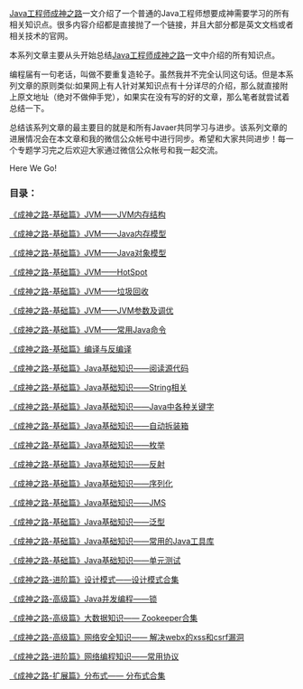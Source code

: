 [Java工程师成神之路][1]一文介绍了一个普通的Java工程师想要成神需要学习的所有相关知识点。很多内容介绍都是直接抛了一个链接，并且大部分都是英文文档或者相关技术的官网。

本系列文章主要从头开始总结[Java工程师成神之路][1]一文中介绍的所有知识点。

编程届有一句老话，叫做不要重复造轮子。虽然我并不完全认同这句话。但是本系列文章的原则类似:如果网上有人针对某知识点有十分详尽的介绍，那么就直接附上原文地址（绝对不做伸手党），如果实在没有写的好的文章，那么笔者就尝试着总结一下。

总结该系列文章的最主要目的就是和所有Javaer共同学习与进步。该系列文章的进展情况会在本文章和我的微信公众帐号中进行同步。希望和大家共同进步！每一个专题学习完之后欢迎大家通过微信公众帐号和我一起交流。

Here We Go!

### 目录：

[《成神之路-基础篇》JVM——JVM内存结构][2]

[《成神之路-基础篇》JVM——Java内存模型][3]

[《成神之路-基础篇》JVM——Java对象模型][4]

[《成神之路-基础篇》JVM——HotSpot][5]

[《成神之路-基础篇》JVM——垃圾回收][6]

[《成神之路-基础篇》JVM——JVM参数及调优][7]

[《成神之路-基础篇》JVM——常用Java命令][8]

[《成神之路-基础篇》编译与反编译][9]

[《成神之路-基础篇》Java基础知识——阅读源代码][10]

[《成神之路-基础篇》Java基础知识——String相关][11]

[《成神之路-基础篇》Java基础知识——Java中各种关键字][12]

[《成神之路-基础篇》Java基础知识——自动拆装箱][13]

[《成神之路-基础篇》Java基础知识——枚举][14]

[《成神之路-基础篇》Java基础知识——反射][15]

[《成神之路-基础篇》Java基础知识——序列化][16]

[《成神之路-基础篇》Java基础知识——JMS][17]

[《成神之路-基础篇》Java基础知识——泛型][18]

[《成神之路-基础篇》Java基础知识——常用的Java工具库][19]

[《成神之路-基础篇》Java基础知识——单元测试][20]

[《成神之路-进阶篇》设计模式——设计模式合集][21]

[《成神之路-高级篇》Java并发编程——锁][22]

[《成神之路-高级篇》大数据知识—— Zookeeper合集][23]

[《成神之路-高级篇》网络安全知识—— 解决webx的xss和csrf漏洞][24]

[《成神之路-进阶篇》网络编程知识——常用协议][25]

[《成神之路-扩展篇》分布式—— 分布式合集][26]

 [1]: http://www.hollischuang.com/archives/489
 [2]: http://www.hollischuang.com/archives/2374
 [3]: http://www.hollischuang.com/archives/1003
 [4]: http://www.hollischuang.com/archives/2814
 [5]: http://www.hollischuang.com/archives/2822
 [6]: http://www.hollischuang.com/archives/2376
 [7]: http://www.hollischuang.com/archives/2378
 [8]: http://www.hollischuang.com/archives/1034
 [9]: http://www.hollischuang.com/archives/2817
 [10]: http://www.hollischuang.com/archives/1007
 [11]: http://www.hollischuang.com/archives/1330
 [12]: http://www.hollischuang.com/archives/1327
 [13]: http://www.hollischuang.com/archives/2700
 [14]: http://www.hollischuang.com/archives/2829
 [15]: http://www.hollischuang.com/archives/1163
 [16]: http://www.hollischuang.com/archives/1158
 [17]: http://www.hollischuang.com/archives/1226
 [18]: http://www.hollischuang.com/archives/1182
 [19]: http://www.hollischuang.com/archives/2836
 [20]: http://www.hollischuang.com/archives/category/%E7%BB%BC%E5%90%88%E5%BA%94%E7%94%A8/%E5%8D%95%E5%85%83%E6%B5%8B%E8%AF%95
 [21]: http://www.hollischuang.com/archives/category/%E7%BB%BC%E5%90%88%E5%BA%94%E7%94%A8/%E8%AE%BE%E8%AE%A1%E6%A8%A1%E5%BC%8F
 [22]: http://www.hollischuang.com/archives/2842
 [23]: http://www.hollischuang.com/?s=Zookeeper
 [24]: http://www.hollischuang.com/archives/69
 [25]: http://www.hollischuang.com/archives/2846
 [26]: http://www.hollischuang.com/archives/category/%E7%BB%BC%E5%90%88%E5%BA%94%E7%94%A8/%E5%88%86%E5%B8%83%E5%BC%8F
